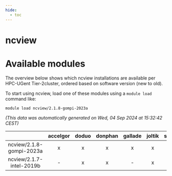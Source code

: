 ```yaml
---
hide:
  - toc
---
```


ncview
======

# Available modules


The overview below shows which ncview installations are available per HPC-UGent Tier-2cluster, ordered based on software version (new to old).

To start using ncview, load one of these modules using a `module load` command like:

```shell
module load ncview/2.1.8-gompi-2023a
```

*(This data was automatically generated on Wed, 04 Sep 2024 at 15:32:42 CEST)*  

| |accelgor|doduo|donphan|gallade|joltik|shinx|skitty|
| :---: | :---: | :---: | :---: | :---: | :---: | :---: | :---: |
|ncview/2.1.8-gompi-2023a|x|x|x|x|x|x|x|
|ncview/2.1.7-intel-2019b|-|x|x|-|x|-|x|
